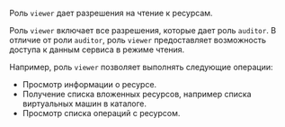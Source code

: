 Роль `viewer` дает разрешения на чтение к ресурсам.

Роль `viewer` включает все разрешения, которые дает роль `auditor`. В отличие от роли `auditor`, роль `viewer` предоставляет возможность доступа к данным сервиса в режиме чтения.

Например, роль `viewer` позволяет выполнять следующие операции:
* Просмотр информации о ресурсе.
* Получение списка вложенных ресурсов, например списка виртуальных машин в каталоге.
* Просмотр списка операций с ресурсом.
